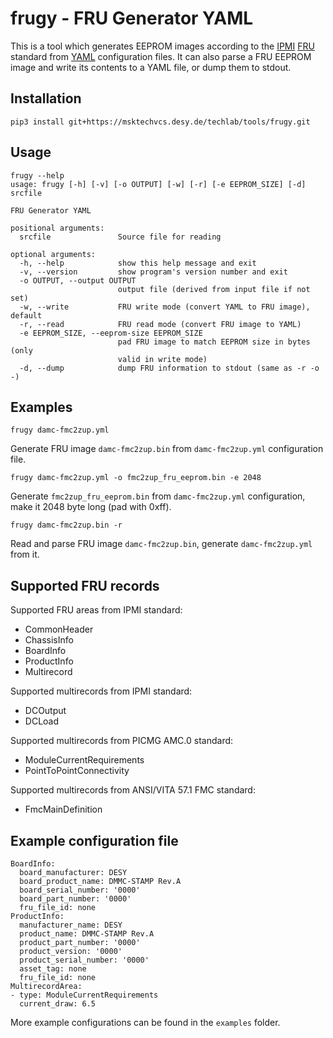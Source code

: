 # frugy - FRU Generator YAML

This is a tool which generates EEPROM images according to the [IPMI](https://www.intel.com/content/www/us/en/products/docs/servers/ipmi/ipmi-second-gen-interface-spec-v2-rev1-1.html) [FRU](https://www.intel.com/content/dam/www/public/us/en/documents/specification-updates/ipmi-platform-mgt-fru-info-storage-def-v1-0-rev-1-3-spec-update.pdf) standard from [YAML](https://yaml.org/spec/1.2/spec.html) configuration files. It can also parse a FRU EEPROM image and write its contents to a YAML file, or dump them to stdout.

## Installation

```
pip3 install git+https://msktechvcs.desy.de/techlab/tools/frugy.git
```

## Usage

```
frugy --help
usage: frugy [-h] [-v] [-o OUTPUT] [-w] [-r] [-e EEPROM_SIZE] [-d] srcfile

FRU Generator YAML

positional arguments:
  srcfile               Source file for reading

optional arguments:
  -h, --help            show this help message and exit
  -v, --version         show program's version number and exit
  -o OUTPUT, --output OUTPUT
                        output file (derived from input file if not set)
  -w, --write           FRU write mode (convert YAML to FRU image), default
  -r, --read            FRU read mode (convert FRU image to YAML)
  -e EEPROM_SIZE, --eeprom-size EEPROM_SIZE
                        pad FRU image to match EEPROM size in bytes (only
                        valid in write mode)
  -d, --dump            dump FRU information to stdout (same as -r -o -)
```

## Examples

```
frugy damc-fmc2zup.yml
```
Generate FRU image `damc-fmc2zup.bin` from `damc-fmc2zup.yml` configuration file.

```
frugy damc-fmc2zup.yml -o fmc2zup_fru_eeprom.bin -e 2048
```
Generate `fmc2zup_fru_eeprom.bin` from `damc-fmc2zup.yml` configuration, make it 2048 byte long (pad with 0xff).

```
frugy damc-fmc2zup.bin -r
```
Read and parse FRU image `damc-fmc2zup.bin`, generate `damc-fmc2zup.yml` from it.

## Supported FRU records

Supported FRU areas from IPMI standard:
* CommonHeader
* ChassisInfo
* BoardInfo
* ProductInfo
* Multirecord

Supported multirecords from IPMI standard:
* DCOutput
* DCLoad

Supported multirecords from PICMG AMC.0 standard:
* ModuleCurrentRequirements
* PointToPointConnectivity

Supported multirecords from ANSI/VITA 57.1 FMC standard:
* FmcMainDefinition

## Example configuration file

```
BoardInfo:
  board_manufacturer: DESY
  board_product_name: DMMC-STAMP Rev.A
  board_serial_number: '0000'
  board_part_number: '0000'
  fru_file_id: none
ProductInfo:
  manufacturer_name: DESY
  product_name: DMMC-STAMP Rev.A
  product_part_number: '0000'
  product_version: '0000'
  product_serial_number: '0000'
  asset_tag: none
  fru_file_id: none
MultirecordArea:
- type: ModuleCurrentRequirements
  current_draw: 6.5
```

More example configurations can be found in the `examples` folder.
